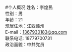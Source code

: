 #个人概况
姓名：李煌民  
性别：男  
年龄：21  
现居住地：江西赣州  
E-mail：1367930183@qq.com  
联系电话: 18779700731  
政治面貌：中共党员 
